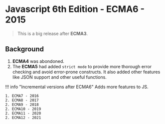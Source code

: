 # Javascript 6th Edition - ECMA6 - 2015

> This is a big release after **ECMA3**.

## Background

1. **ECMA4** was abondoned.
2. The **ECMA5** had added `strict mode` to provide more thorough error checking and avoid error-prone constructs. It also added other features like JSON support and other useful functions.

!!! info "Incremental versions after ECMA6"
    Adds more features to JS.

    1. ECMA7 - 2016
    2. ECMA8 - 2017
    2. ECMA9 - 2018
    2. ECMA10 - 2019
    2. ECMA11 - 2020
    2. ECMA12 - 2021
